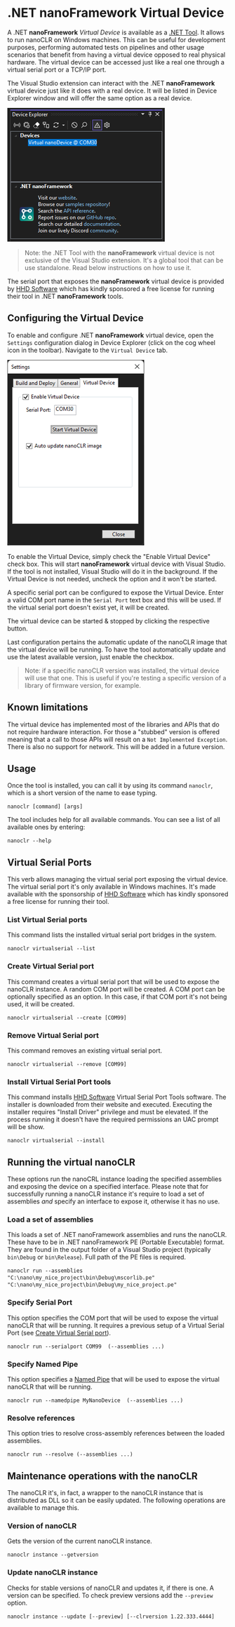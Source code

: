 # .NET **nanoFramework** Virtual Device

A .NET **nanoFramework** _Virtual Device_ is available as a [.NET Tool](https://docs.microsoft.com/en-us/dotnet/core/tools/global-tools). It allows to run nanoCLR on Windows machines. This can be useful for development purposes, performing automated tests on pipelines and other usage scenarios that benefit from having a virtual device opposed to real physical hardware. The virtual device can be accessed just like a real one through a virtual serial port or a TCP/IP port.

The Visual Studio extension can interact with the .NET **nanoFramework** virtual device just like it does with a real device. It will be listed in Device Explorer window and will offer the same option as a real device.

![virtual device listed in device explorer](../../images/virtual-device/device-explorer-showing-virtual-device.png)

> Note: the .NET Tool with the **nanoFramework** virtual device is not exclusive of the Visual Studio extension. It's a global tool that can be use standalone. Read below instructions on how to use it.

The serial port that exposes the **nanoFramework** virtual device is provided by [HHD Software](https://www.hhdsoftware.com/) which has kindly sponsored a free license for running their tool in .NET **nanoFramework** tools.

## Configuring the Virtual Device

To enable and configure .NET **nanoFramework** virtual device, open the `Settings` configuration dialog in Device Explorer (click on the cog wheel icon in the toolbar). Navigate to the `Virtual Device` tab.

![virtual device configurations](../../images/virtual-device/settings-virtual-device-tab.png)

To enable the Virtual Device, simply check the "Enable Virtual Device" check box. This will start **nanoFramework** virtual device with Visual Studio. If the tool is not installed, Visual Studio will do it in the background. If the Virtual Device is not needed, uncheck the option and it won't be started.

A specific serial port can be configured to expose the Virtual Device. Enter a valid COM port name in the `Serial Port` text box and this will be used. If the virtual serial port doesn't exist yet, it will be created.

The virtual device can be started & stopped by clicking the respective button.

Last configuration pertains the automatic update of the nanoCLR image that the virtual device will be running. To have the tool automatically update and use the latest available version, just enable the checkbox.

> Note: if a specific nanoCLR version was installed, the virtual device will use that one. This is useful if you're testing a specific version of a library of firmware version, for example.

## Known limitations

The virtual device has implemented most of the libraries and APIs that do not require hardware interaction. For those a "stubbed" version is offered meaning that a call to those APIs will result on a `Not Implemented Exception`. There is also no support for network. This will be added in a future version.

## Usage

Once the tool is installed, you can call it by using its command `nanoclr`, which is a short version of the name to ease typing.

```console
nanoclr [command] [args]
```

The tool includes help for all available commands. You can see a list of all available ones by entering:

```console
nanoclr --help
```

## Virtual Serial Ports

This verb allows managing the virtual serial port exposing the virtual device.
The virtual serial port it's only available in Windows machines. It's made available with the sponsorship of [HHD Software](https://www.hhdsoftware.com/) which has kindly sponsored a free license for running their tool.

### List Virtual Serial ports

This command lists the installed virtual serial port bridges in the system.

```console
nanoclr virtualserial --list
```

### Create Virtual Serial port

This command creates a virtual serial port that will be used to expose the nanoCLR instance. A random COM port will be created.
A COM port can be optionally specified as an option. In this case, if that COM port it's not being used, it will be created.

```console
nanoclr virtualserial --create [COM99]
```

### Remove Virtual Serial port

This command removes an existing virtual serial port.

```console
nanoclr virtualserial --remove [COM99]
```

### Install Virtual Serial Port tools

This command installs [HHD Software](https://www.hhdsoftware.com/) Virtual Serial Port Tools software. The installer is downloaded from their website and executed. Executing the installer requires "Install Driver" privilege and must be elevated. If the process running it doesn't have the required permissions an UAC prompt will be show.

```console
nanoclr virtualserial --install
```

## Running the virtual nanoCLR

These options run the nanoCRL instance loading the specified assemblies and exposing the device on a specified interface. Please note that for successfully running a nanoCLR instance it's require to load a set of assemblies _and_ specify an interface to expose it, otherwise it has no use.

### Load a set of assemblies

This loads a set of .NET nanoFramework assemblies and runs the nanoCLR. These have to be in .NET nanoFramework PE (Portable Executable) format.
They are found in the output folder of a Visual Studio project (typically `bin\Debug` or `bin\Release`). Full path of the PE files is required.

```console
nanoclr run --assemblies "C:\nano\my_nice_project\bin\Debug\mscorlib.pe" "C:\nano\my_nice_project\bin\Debug\my_nice_project.pe"
```

### Specify Serial Port

This option specifies the COM port that will be used to expose the virtual nanoCLR that will be running. It requires a previous setup of a Virtual Serial Port (see [Create Virtual Serial port](#create-virtual-serial-port)).

```console
nanoclr run --serialport COM99  (--assemblies ...)
```

### Specify Named Pipe

This option specifies a [Named Pipe](https://learn.microsoft.com/en-us/windows/win32/ipc/named-pipes) that will be used to expose the virtual nanoCLR that will be running.

```console
nanoclr run --namedpipe MyNanoDevice  (--assemblies ...)
```

### Resolve references

This option tries to resolve cross-assembly references between the loaded assemblies.

```console
nanoclr run --resolve (--assemblies ...)
```

## Maintenance operations with the nanoCLR

The nanoCLR it's, in fact, a wrapper to the nanoCLR instance that is distributed as DLL so it can be easily updated.
The following operations are available to manage this.

### Version of nanoCLR

Gets the version of the current nanoCLR instance.

```console
nanoclr instance --getversion
```

### Update nanoCLR instance

Checks for stable versions of nanoCLR and updates it, if there is one. A version can be specified. To check preview versions add the `--preview` option.

```console
nanoclr instance --update [--preview] [--clrversion 1.22.333.4444]
```
